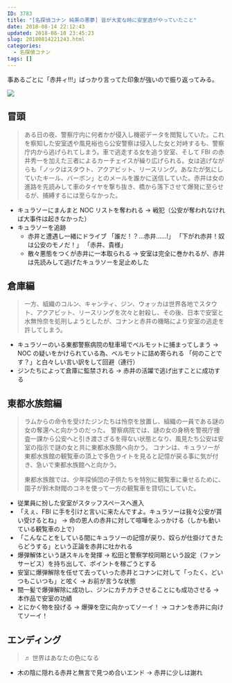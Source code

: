 ```yaml
---
ID: 3783
title: "[名探偵コナン 純黒の悪夢] 皆が大変な時に安室透がやっていたこと"
date: 2018-08-14 22:12:43
updated: 2018-08-18 23:45:23
slug: 20180814221243.html
categories:
  - 名探偵コナン
tags: []
---
```


事あるごとに「赤井ィ!!!」ばっかり言ってた印象が強いので振り返ってみる。

<img src="https://images-na.ssl-images-amazon.com/images/I/71Bf-2cTr6L._SL1500_CR60,90,1300,380_.jpg">

<!--more-->

## 冒頭

> ある日の夜、警察庁内に何者かが侵入し機密データを閲覧していた。これを察知した安室透や風見裕也ら公安警察は侵入した女と対峙するも、警察庁内から逃げられてしまう。車で逃走する女を追う安室、そして FBI の赤井秀一を加えた三者によるカーチェイスが繰り広げられる。女は逃げながらも「ノックはスタウト、アクアビット、リースリング。あなたが気にしていたキール、バーボン」とのメールを誰かに送信していた。赤井は女の進路を先読みして車のタイヤを撃ち抜き、橋から落下させて爆発に至らせるが、捕縛するには至らなかった。

- キュラソーにまんまと NOC リストを奪われる
  → 戦犯（公安が奪われなければ大事件は起きなかった）
- キュラソーを追跡
  - 赤井と遭遇し一緒にドライブ
    「誰だ！？…赤井……!」
    「下がれ赤井！奴は公安のモノだ！」
    「赤井、貴様」
  - 散々悪態をつくが赤井に一本取られる
    → 安室は完全に巻かれるが、赤井は先読みして逃げたキュラソーを足止めした

## 倉庫編

> 一方、組織のコルン、キャンティ、ジン、ウォッカは世界各地でスタウト、アクアビット、リースリングを次々と射殺し、その後、日本で安室と水無怜奈を処刑しようとしたが、コナンと赤井の機略により安室の逃走を許してしまう。

- キュラソーのいる東都警察病院の駐車場でベルモットに捕まってしまう
  → NOC の疑いをかけられている為、ベルモットに詰め寄られる
  「何のことです？」と白々しい言い訳をして回避（連行）
- ジンたちによって倉庫に監禁される
  → 赤井の活躍で逃げ出すことに成功する

## 東都水族館編

> ラムからの命令を受けたジンたちは怜奈を放置し、組織の一員である謎の女の奪還へと向かうのだった。
> 警察病院では、謎の女の身柄を警視庁捜査一課から公安へと引き渡さざるを得ない状態となり、風見たち公安は安室の指示で謎の女と共に東都水族館へ向かう。
> コナンは、キュラソーが東都水族館の観覧車の頂上で多色ライトを見ると記憶が戻る事に気が付き、急いで東都水族館へと向かう。
>
> 東都水族館では、少年探偵団の子供たちを特別に観覧車に乗せるために、園子が鈴木財閥のコネを使って一方の観覧車を貸切にしていた。

- 従業員に扮した安室がスタッフスペースへ進入
- 「えぇ、FBI に手を引けと言いに来たんですよ。キュラソーは我々公安が貰い受けるとね」
  → 命の恩人の赤井に対して喧嘩をふっかける（しかも動いている観覧車の上で）
- 「こんなことをしている間にキュラソーの記憶が戻り、奴らが仕掛けてきたらどうする」という正論を赤井に吐かれる
- 爆弾解体という謎スキルを発揮
  → 松田と警察学校同期という設定（ファンサービス）を持ち出して、ポイントを稼ごうとする
- 安室に爆弾解除を任せて去っていった赤井とコナンに対して「ったく、どいつもこいつも」と呟く
  → お前が言うな状態
- 間一髪で爆弾解除に成功し、ジンにカチカチさせることにも成功させる
  → 本作品で安室の功績
- とにかく物を投げる
  → 爆弾を空に向かってソーイ！
  → コナンを赤井に向けてソーイ！

## エンディング

> ♬ 世界はあなたの色になる

- 木の陰に隠れる赤井と無言で見つめ合いエンド
  → 赤井に少しは謝れ
